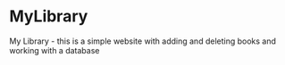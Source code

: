 # MyLibrary
My Library -  this is a simple website with adding and deleting books and working with a database
